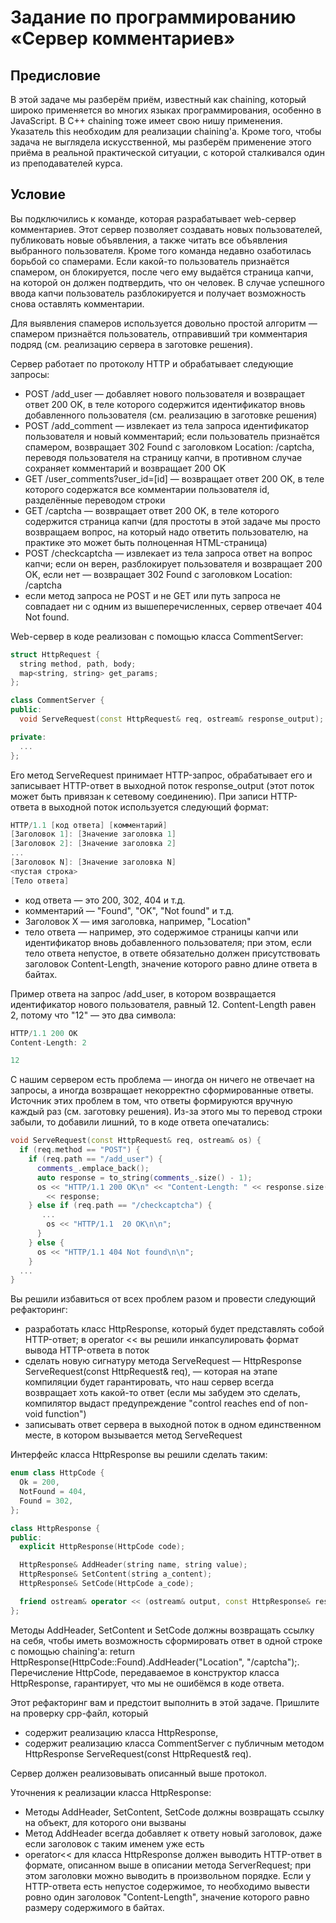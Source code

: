# Задание по программированию «Сервер комментариев»

## Предисловие

В этой задаче мы разберём приём, известный как chaining, который широко применяется во многих языках программирования, особенно в JavaScript. В C++ chaining тоже имеет свою нишу применения. Указатель this необходим для реализации chaining'а. Кроме того, чтобы задача не выглядела искусственной, мы разберём применение этого приёма в реальной практической ситуации, с которой сталкивался один из преподавателей курса.

## Условие

Вы подключились к команде, которая разрабатывает web-сервер комментариев. Этот сервер позволяет создавать новых пользователей, публиковать новые объявления, а также читать все объявления выбранного пользователя. Кроме того команда недавно озаботилась борьбой со спамерами. Если какой-то пользователь признаётся спамером, он блокируется, после чего ему выдаётся страница капчи, на которой он должен подтвердить, что он человек. В случае успешного ввода капчи пользователь разблокируется и получает возможность снова оставлять комментарии.

Для выявления спамеров используется довольно простой алгоритм — спамером признаётся пользователь, отправивший три комментария подряд (см. реализацию сервера в заготовке решения).

Сервер работает по протоколу HTTP и обрабатывает следующие запросы:
- POST /add_user — добавляет нового пользователя и возвращает ответ 200 OK, в теле которого содержится идентификатор вновь добавленного пользователя (см. реализацию в заготовке решения)
- POST /add_comment — извлекает из тела запроса идентификатор пользователя и новый комментарий; если пользователь признаётся спамером, возвращает 302 Found c заголовком Location: /captcha, переводя пользователя на страницу капчи, в противном случае сохраняет комментарий и возвращает 200 OK
- GET /user_comments?user_id=[id] — возвращает ответ 200 OK, в теле которого содержатся все комментарии пользователя id, разделённые переводом строки
- GET /captcha — возвращает ответ 200 OK, в теле которого содержится страница капчи (для простоты в этой задаче мы просто возвращаем вопрос, на который надо ответить пользователю, на практике это может быть полноценная HTML-страница)
- POST /checkcaptcha — извлекает из тела запроса ответ на вопрос капчи; если он верен, разблокирует пользователя и возвращает 200 OK, если нет — возвращает 302 Found c заголовком Location: /captcha
- если метод запроса не POST и не GET или путь запроса не совпадает ни с одним из вышеперечисленных, сервер отвечает 404 Not found.

Web-сервер в коде реализован с помощью класса CommentServer:
```cpp
struct HttpRequest {
  string method, path, body;
  map<string, string> get_params;
};

class CommentServer {
public:
  void ServeRequest(const HttpRequest& req, ostream& response_output);

private:
  ...
};
```

Его метод ServeRequest принимает HTTP-запрос, обрабатывает его и записывает HTTP-ответ в выходной поток response_output (этот поток может быть привязан к сетевому соединению). При записи HTTP-ответа в выходной поток используется следующий формат:
```cpp
HTTP/1.1 [код ответа] [комментарий]
[Заголовок 1]: [Значение заголовка 1]
[Заголовок 2]: [Значение заголовка 2]
...
[Заголовок N]: [Значение заголовка N]
<пустая строка>
[Тело ответа]
```

- код ответа — это 200, 302, 404 и т.д.
- комментарий — "Found", "OK", "Not found" и т.д.
- Заголовок X — имя заголовка, например, "Location"
- тело ответа — например, это содержимое страницы капчи или идентификатор вновь добавленного пользователя; при этом, если тело ответа непустое, в ответе обязательно должен присутствовать заголовок Content-Length, значение которого равно длине ответа в байтах.

Пример ответа на запрос /add_user, в котором возвращается идентификатор нового пользователя, равный 12. Content-Length равен 2, потому что "12" — это два символа:
```cpp
HTTP/1.1 200 OK
Content-Length: 2

12
```

С нашим сервером есть проблема — иногда он ничего не отвечает на запросы, а иногда возвращает некорректно сформированные ответы. Источник этих проблем в том, что ответы формируются вручную каждый раз (см. заготовку решения). Из-за этого мы то перевод строки забыли, то добавили лишний, то в коде ответа опечатались:
```cpp
void ServeRequest(const HttpRequest& req, ostream& os) {
  if (req.method == "POST") {
    if (req.path == "/add_user") {
      comments_.emplace_back();
      auto response = to_string(comments_.size() - 1);
      os << "HTTP/1.1 200 OK\n" << "Content-Length: " << response.size() << "\n" << "\n"
        << response;
    } else if (req.path == "/checkcaptcha") {
       ...
        os << "HTTP/1.1  20 OK\n\n";
      }
    } else {
      os << "HTTP/1.1 404 Not found\n\n";
    }
  ...
}
```

Вы решили избавиться от всех проблем разом и провести следующий рефакторинг:
- разработать класс HttpResponse, который будет представлять собой HTTP-ответ; в operator << вы решили инкапсулировать формат вывода HTTP-ответа в поток
- сделать новую сигнатуру метода ServeRequest — HttpResponse ServeRequest(const HttpRequest& req), — которая на этапе компиляции будет гарантировать, что наш сервер всегда возвращает хоть какой-то ответ (если мы забудем это сделать, компилятор выдаст предупреждение "control reaches end of non-void function")
- записывать ответ сервера в выходной поток в одном единственном месте, в котором вызывается метод ServeRequest

Интерфейс класса HttpResponse вы решили сделать таким:
```cpp
enum class HttpCode {
  Ok = 200,
  NotFound = 404,
  Found = 302,
};

class HttpResponse {
public:
  explicit HttpResponse(HttpCode code);

  HttpResponse& AddHeader(string name, string value);
  HttpResponse& SetContent(string a_content);
  HttpResponse& SetCode(HttpCode a_code);

  friend ostream& operator << (ostream& output, const HttpResponse& resp);
};
```

Методы AddHeader, SetContent и SetCode должны возвращать ссылку на себя, чтобы иметь возможность сформировать ответ в одной строке с помощью chaining'а: return HttpResponse(HttpCode::Found).AddHeader("Location", "/captcha");. Перечисление HttpCode, передаваемое в конструктор класса HttpResponse, гарантирует, что мы не ошибёмся в коде ответа.

Этот рефакторинг вам и предстоит выполнить в этой задаче. Пришлите на проверку cpp-файл, который
- содержит реализацию класса HttpResponse,
- содержит реализацию класса CommentServer с публичным методом HttpResponse ServeRequest(const HttpRequest& req).

Сервер должен реализовывать описанный выше протокол.

Уточнения к реализации класса HttpResponse:
- Методы AddHeader, SetContent, SetCode должны возвращать ссылку на объект, для которого они вызваны
- Метод AddHeader всегда добавляет к ответу новый заголовок, даже если заголовок с таким именем уже есть
- operator<< для класса HttpResponse должен выводить HTTP-ответ в формате, описанном выше в описании метода ServerRequest; при этом заголовки можно выводить в произвольном порядке. Если у HTTP-ответа есть непустое содержимое, то необходимо вывести ровно один заголовок "Content-Length", значение которого равно размеру содержимого в байтах.

